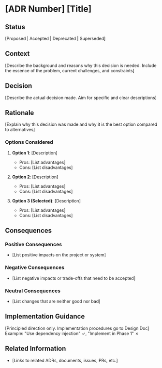 # [ADR Number] [Title]

## Status

[Proposed | Accepted | Deprecated | Superseded]

## Context

[Describe the background and reasons why this decision is needed. Include the essence of the problem, current challenges, and constraints]

## Decision

[Describe the actual decision made. Aim for specific and clear descriptions]

## Rationale

[Explain why this decision was made and why it is the best option compared to alternatives]

### Options Considered

1. **Option 1**: [Description]
   - Pros: [List advantages]
   - Cons: [List disadvantages]

2. **Option 2**: [Description]
   - Pros: [List advantages]
   - Cons: [List disadvantages]

3. **Option 3 (Selected)**: [Description]
   - Pros: [List advantages]
   - Cons: [List disadvantages]

## Consequences

### Positive Consequences

- [List positive impacts on the project or system]

### Negative Consequences

- [List negative impacts or trade-offs that need to be accepted]

### Neutral Consequences

- [List changes that are neither good nor bad]

## Implementation Guidance

[Principled direction only. Implementation procedures go to Design Doc]
Example: "Use dependency injection" ✓, "Implement in Phase 1" ✗

## Related Information

- [Links to related ADRs, documents, issues, PRs, etc.]